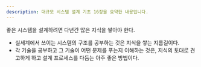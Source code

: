 ```yaml
---
description: 대규모 시스템 설계 기초 16장을 요약한 내용입니다.
---
```


좋은 시스템을 설계하려면 다년간 많은 지식을 쌓아야 한다.
- 실세계에서 쓰이는 시스템의 구조를 공부하는 것은 지식을 쌓는 지름길이다.
- 각 기술을 공부하고 그 기술이 어떤 문제를 푸는지 이해하는 것은, 지식의 토대로 견고하게 하고 설계 프로세스를 다듬는 아주 좋은 방법이다.

